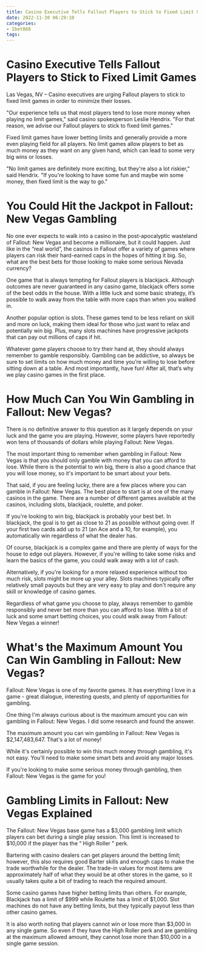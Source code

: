 ```yaml
---
title: Casino Executive Tells Fallout Players to Stick to Fixed Limit Games
date: 2022-11-30 06:29:10
categories:
- Ibet888
tags:
---
```



#  Casino Executive Tells Fallout Players to Stick to Fixed Limit Games

Las Vegas, NV – Casino executives are urging Fallout players to stick to fixed limit games in order to minimize their losses.

"Our experience tells us that most players tend to lose more money when playing no limit games," said casino spokesperson Leslie Hendrix. "For that reason, we advise our Fallout players to stick to fixed limit games."

Fixed limit games have lower betting limits and generally provide a more even playing field for all players. No limit games allow players to bet as much money as they want on any given hand, which can lead to some very big wins or losses.

"No limit games are definitely more exciting, but they're also a lot riskier," said Hendrix. "If you're looking to have some fun and maybe win some money, then fixed limit is the way to go."

#  You Could Hit the Jackpot in Fallout: New Vegas Gambling

No one ever expects to walk into a casino in the post-apocalyptic wasteland of Fallout: New Vegas and become a millionaire, but it could happen. Just like in the “real world”, the casinos in Fallout offer a variety of games where players can risk their hard-earned caps in the hopes of hitting it big. So, what are the best bets for those looking to make some serious Nevada currency?

One game that is always tempting for Fallout players is blackjack. Although outcomes are never guaranteed in any casino game, blackjack offers some of the best odds in the house. With a little luck and some basic strategy, it’s possible to walk away from the table with more caps than when you walked in.

Another popular option is slots. These games tend to be less reliant on skill and more on luck, making them ideal for those who just want to relax and potentially win big. Plus, many slots machines have progressive jackpots that can pay out millions of caps if hit.

Whatever game players choose to try their hand at, they should always remember to gamble responsibly. Gambling can be addictive, so always be sure to set limits on how much money and time you’re willing to lose before sitting down at a table. And most importantly, have fun! After all, that’s why we play casino games in the first place.

#  How Much Can You Win Gambling in Fallout: New Vegas?

There is no definitive answer to this question as it largely depends on your luck and the game you are playing. However, some players have reportedly won tens of thousands of dollars while playing Fallout: New Vegas.

The most important thing to remember when gambling in Fallout: New Vegas is that you should only gamble with money that you can afford to lose. While there is the potential to win big, there is also a good chance that you will lose money, so it's important to be smart about your bets.

That said, if you are feeling lucky, there are a few places where you can gamble in Fallout: New Vegas. The best place to start is at one of the many casinos in the game. There are a number of different games available at the casinos, including slots, blackjack, roulette, and poker.

If you're looking to win big, blackjack is probably your best bet. In blackjack, the goal is to get as close to 21 as possible without going over. If your first two cards add up to 21 (an Ace and a 10, for example), you automatically win regardless of what the dealer has.

Of course, blackjack is a complex game and there are plenty of ways for the house to edge out players. However, if you're willing to take some risks and learn the basics of the game, you could walk away with a lot of cash.

Alternatively, if you're looking for a more relaxed experience without too much risk, slots might be more up your alley. Slots machines typically offer relatively small payouts but they are very easy to play and don't require any skill or knowledge of casino games.

Regardless of what game you choose to play, always remember to gamble responsibly and never bet more than you can afford to lose. With a bit of luck and some smart betting choices, you could walk away from Fallout: New Vegas a winner!

#  What's the Maximum Amount You Can Win Gambling in Fallout: New Vegas?

Fallout: New Vegas is one of my favorite games. It has everything I love in a game - great dialogue, interesting quests, and plenty of opportunities for gambling.

One thing I'm always curious about is the maximum amount you can win gambling in Fallout: New Vegas. I did some research and found the answer.

The maximum amount you can win gambling in Fallout: New Vegas is $2,147,483,647. That's a lot of money!

While it's certainly possible to win this much money through gambling, it's not easy. You'll need to make some smart bets and avoid any major losses.

If you're looking to make some serious money through gambling, then Fallout: New Vegas is the game for you!

#  Gambling Limits in Fallout: New Vegas Explained

The Fallout: New Vegas base game has a $3,000 gambling limit which players can bet during a single play session. This limit is increased to $10,000 if the player has the “ High Roller ” perk.

Bartering with casino dealers can get players around the betting limit; however, this also requires good Barter skills and enough caps to make the trade worthwhile for the dealer. The trade-in values for most items are approximately half of what they would be at other stores in the game, so it usually takes quite a bit of trading to reach the required amount.

Some casino games have higher betting limits than others. For example, Blackjack has a limit of $999 while Roulette has a limit of $1,000. Slot machines do not have any betting limits, but they typically payout less than other casino games.

It is also worth noting that players cannot win or lose more than $3,000 in any single game. So even if they have the High Roller perk and are gambling at the maximum allowed amount, they cannot lose more than $10,000 in a single game session.